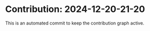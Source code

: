 # Contribution: 2024-12-20-21-20
This is an automated commit to keep the contribution graph active.
